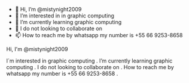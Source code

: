 - 👋 Hi, I’m @mistynight2009
- 👀 I’m interested in in graphic computing
- 🌱 I’m currently learning graphic computing
- 💞️ I do not looking to collaborate on 
- 📫 How to reach me by whatsapp my number is +55 66 9253-8658

<!---
mistynight2009/mistynight2009 is a ✨ special ✨ repository because its `README.md` (this file) appears on your GitHub profile.
You can click the Preview link to take a look at your changes.
--->Hi, I'm @mistynight2009
I´m interested in graphic computing .
I’m currently learning graphic computing .
I do not looking to collaborate on .
How to reach me by whatsapp my number is +55 66 9253-8658 .
